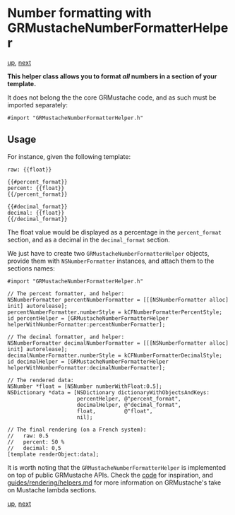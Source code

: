 Number formatting with GRMustacheNumberFormatterHelper
======================================================

[up](../README.md), [next](date_formatting.md)

**This helper class allows you to format *all* numbers in a section of your template.**

It does not belong the the core GRMustache code, and as such must be imported separately:

    #import "GRMustacheNumberFormatterHelper.h"

Usage
-----

For instance, given the following template:

    raw: {{float}}
    
    {{#percent_format}}
    percent: {{float}}
    {{/percent_format}}
    
    {{#decimal_format}}
    decimal: {{float}}
    {{/decimal_format}}

The float value would be displayed as a percentage in the `percent_format` section, and as a decimal in the `decimal_format` section.

We just have to create two `GRMustacheNumberFormatterHelper` objects, provide them with `NSNumberFormatter` instances, and attach them to the sections names:

    #import "GRMustacheNumberFormatterHelper.h"
    
    // The percent formatter, and helper:
    NSNumberFormatter percentNumberFormatter = [[[NSNumberFormatter alloc] init] autorelease];
    percentNumberFormatter.numberStyle = kCFNumberFormatterPercentStyle;
    id percentHelper = [GRMustacheNumberFormatterHelper helperWithNumberFormatter:percentNumberFormatter];
    
    // The decimal formatter, and helper:
    NSNumberFormatter decimalNumberFormatter = [[[NSNumberFormatter alloc] init] autorelease];
    decimalNumberFormatter.numberStyle = kCFNumberFormatterDecimalStyle;
    id decimalHelper = [GRMustacheNumberFormatterHelper helperWithNumberFormatter:decimalNumberFormatter];
    
    // The rendered data:
    NSNumber *float = [NSNumber numberWithFloat:0.5];
    NSDictionary *data = [NSDictionary dictionaryWithObjectsAndKeys:
                          percentHelper, @"percent_format",
                          decimalHelper, @"decimal_format",
                          float,         @"float",
                          nil];
    
    // The final rendering (on a French system):
    //   raw: 0.5
    //   percent: 50 %
    //   decimal: 0,5
    [template renderObject:data];

It is worth noting that the `GRMustacheNumberFormatterHelper` is implemented on top of public GRMustache APIs. Check the [code](../GRMustacheNumberFormatterHelper.m) for inspiration, and [guides/rendering/helpers.md](rendering/helpers.md) for more information on GRMustache's take on Mustache lambda sections.

[up](../README.md), [next](date_formatting.md)

